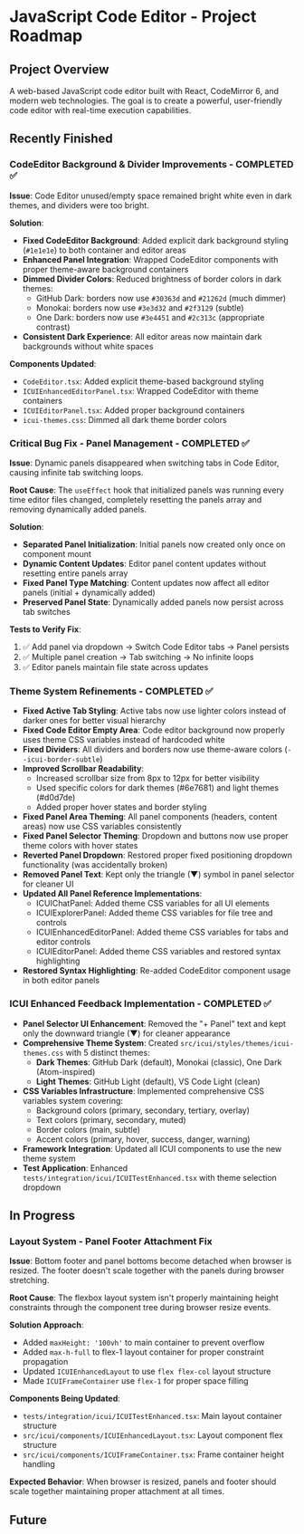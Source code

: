 # JavaScript Code Editor - Project Roadmap

## Project Overview
A web-based JavaScript code editor built with React, CodeMirror 6, and modern web technologies. The goal is to create a powerful, user-friendly code editor with real-time execution capabilities.

## Recently Finished

### CodeEditor Background & Divider Improvements - COMPLETED ✅
**Issue**: Code Editor unused/empty space remained bright white even in dark themes, and dividers were too bright.

**Solution**:
- **Fixed CodeEditor Background**: Added explicit dark background styling (`#1e1e1e`) to both container and editor areas
- **Enhanced Panel Integration**: Wrapped CodeEditor components with proper theme-aware background containers
- **Dimmed Divider Colors**: Reduced brightness of border colors in dark themes:
  - GitHub Dark: borders now use `#30363d` and `#21262d` (much dimmer)
  - Monokai: borders now use `#3e3d32` and `#2f3129` (subtle)
  - One Dark: borders now use `#3e4451` and `#2c313c` (appropriate contrast)
- **Consistent Dark Experience**: All editor areas now maintain dark backgrounds without white spaces

**Components Updated**:
- `CodeEditor.tsx`: Added explicit theme-based background styling
- `ICUIEnhancedEditorPanel.tsx`: Wrapped CodeEditor with theme containers
- `ICUIEditorPanel.tsx`: Added proper background containers
- `icui-themes.css`: Dimmed all dark theme border colors

### Critical Bug Fix - Panel Management - COMPLETED ✅
**Issue**: Dynamic panels disappeared when switching tabs in Code Editor, causing infinite tab switching loops.

**Root Cause**: The `useEffect` hook that initialized panels was running every time editor files changed, completely resetting the panels array and removing dynamically added panels.

**Solution**: 
- **Separated Panel Initialization**: Initial panels now created only once on component mount
- **Dynamic Content Updates**: Editor panel content updates without resetting entire panels array 
- **Fixed Panel Type Matching**: Content updates now affect all editor panels (initial + dynamically added)
- **Preserved Panel State**: Dynamically added panels now persist across tab switches

**Tests to Verify Fix**:
1. ✅ Add panel via dropdown → Switch Code Editor tabs → Panel persists
2. ✅ Multiple panel creation → Tab switching → No infinite loops
3. ✅ Editor panels maintain file state across updates

### Theme System Refinements - COMPLETED ✅
- **Fixed Active Tab Styling**: Active tabs now use lighter colors instead of darker ones for better visual hierarchy
- **Fixed Code Editor Empty Area**: Code editor background now properly uses theme CSS variables instead of hardcoded white
- **Fixed Dividers**: All dividers and borders now use theme-aware colors (`--icui-border-subtle`)
- **Improved Scrollbar Readability**: 
  - Increased scrollbar size from 8px to 12px for better visibility
  - Used specific colors for dark themes (#6e7681) and light themes (#d0d7de)
  - Added proper hover states and border styling
- **Fixed Panel Area Theming**: All panel components (headers, content areas) now use CSS variables consistently
- **Fixed Panel Selector Theming**: Dropdown and buttons now use proper theme colors with hover states
- **Reverted Panel Dropdown**: Restored proper fixed positioning dropdown functionality (was accidentally broken)
- **Removed Panel Text**: Kept only the triangle (▼) symbol in panel selector for cleaner UI
- **Updated All Panel Reference Implementations**: 
  - ICUIChatPanel: Added theme CSS variables for all UI elements
  - ICUIExplorerPanel: Added theme CSS variables for file tree and controls
  - ICUIEnhancedEditorPanel: Added theme CSS variables for tabs and editor controls
  - ICUIEditorPanel: Added theme CSS variables and restored syntax highlighting
- **Restored Syntax Highlighting**: Re-added CodeEditor component usage in both editor panels

### ICUI Enhanced Feedback Implementation - COMPLETED ✅
- **Panel Selector UI Enhancement**: Removed the "+ Panel" text and kept only the downward triangle (▼) for cleaner appearance
- **Comprehensive Theme System**: Created `src/icui/styles/themes/icui-themes.css` with 5 distinct themes:
  - **Dark Themes**: GitHub Dark (default), Monokai (classic), One Dark (Atom-inspired)
  - **Light Themes**: GitHub Light (default), VS Code Light (clean)
- **CSS Variables Infrastructure**: Implemented comprehensive CSS variables system covering:
  - Background colors (primary, secondary, tertiary, overlay)
  - Text colors (primary, secondary, muted)
  - Border colors (main, subtle)
  - Accent colors (primary, hover, success, danger, warning)
- **Framework Integration**: Updated all ICUI components to use the new theme system
- **Test Application**: Enhanced `tests/integration/icui/ICUITestEnhanced.tsx` with theme selection dropdown

## In Progress

### Layout System - Panel Footer Attachment Fix
**Issue**: Bottom footer and panel bottoms become detached when browser is resized. The footer doesn't scale together with the panels during browser stretching.

**Root Cause**: The flexbox layout system isn't properly maintaining height constraints through the component tree during browser resize events.

**Solution Approach**:
- Added `maxHeight: '100vh'` to main container to prevent overflow
- Added `max-h-full` to flex-1 layout container for proper constraint propagation
- Updated `ICUIEnhancedLayout` to use `flex flex-col` layout structure
- Made `ICUIFrameContainer` use `flex-1` for proper space filling

**Components Being Updated**:
- `tests/integration/icui/ICUITestEnhanced.tsx`: Main layout container structure
- `src/icui/components/ICUIEnhancedLayout.tsx`: Layout component flex structure
- `src/icui/components/ICUIFrameContainer.tsx`: Frame container height handling

**Expected Behavior**: When browser is resized, panels and footer should scale together maintaining proper attachment at all times.

## Future
